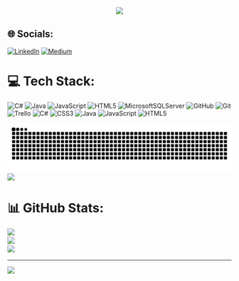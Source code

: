 <p align="center"><img src="https://i.imgur.com/A6bWGFl.gif"/>



## 🌐 Socials:
[![LinkedIn](https://img.shields.io/badge/LinkedIn-%230077B5.svg?logo=linkedin&logoColor=white)](https://linkedin.com/in/rabiadost) [![Medium](https://img.shields.io/badge/Medium-12100E?logo=medium&logoColor=white)](https://medium.com/@@rabiadost) 

# 💻 Tech Stack:
![C#](https://img.shields.io/badge/c%23-%23239120.svg?style=for-the-badge&logo=csharp&logoColor=white) ![Java](https://img.shields.io/badge/java-%23ED8B00.svg?style=for-the-badge&logo=openjdk&logoColor=white) ![JavaScript](https://img.shields.io/badge/javascript-%23323330.svg?style=for-the-badge&logo=javascript&logoColor=%23F7DF1E) ![HTML5](https://img.shields.io/badge/html5-%23E34F26.svg?style=for-the-badge&logo=html5&logoColor=white) ![MicrosoftSQLServer](https://img.shields.io/badge/Microsoft%20SQL%20Server-CC2927?style=for-the-badge&logo=microsoft%20sql%20server&logoColor=white) ![GitHub](https://img.shields.io/badge/github-%23121011.svg?style=for-the-badge&logo=github&logoColor=white) ![Git](https://img.shields.io/badge/git-%23F05033.svg?style=for-the-badge&logo=git&logoColor=white) ![Trello](https://img.shields.io/badge/Trello-%23026AA7.svg?style=for-the-badge&logo=Trello&logoColor=white) ![C#](https://img.shields.io/badge/c%23-%23239120.svg?style=for-the-badge&logo=csharp&logoColor=white) ![CSS3](https://img.shields.io/badge/css3-%231572B6.svg?style=for-the-badge&logo=css3&logoColor=white) ![Java](https://img.shields.io/badge/java-%23ED8B00.svg?style=for-the-badge&logo=openjdk&logoColor=white) ![JavaScript](https://img.shields.io/badge/javascript-%23323330.svg?style=for-the-badge&logo=javascript&logoColor=%23F7DF1E) ![HTML5](https://img.shields.io/badge/html5-%23E34F26.svg?style=for-the-badge&logo=html5&logoColor=white)

![](https://github.com/BEPb/BEPb/raw/output/github-contribution-grid-snake.svg)
![](https://raw.githubusercontent.com/zouariste/corona-runner/gh-pages/assets/corona-runner.gif)

# 📊 GitHub Stats:
![](https://github-readme-stats.vercel.app/api?username=RabiaDost&theme=dark&hide_border=false&include_all_commits=false&count_private=false)<br/>
![](https://github-readme-streak-stats.herokuapp.com/?user=RabiaDost&theme=dark&hide_border=false)<br/>
![](https://github-readme-stats.vercel.app/api/top-langs/?username=RabiaDost&theme=dark&hide_border=false&include_all_commits=false&count_private=false&layout=compact)

---
[![](https://visitcount.itsvg.in/api?id=RabiaDost&icon=0&color=0)](https://visitcount.itsvg.in)

<!-- Proudly created with GPRM ( https://gprm.itsvg.in ) -->
